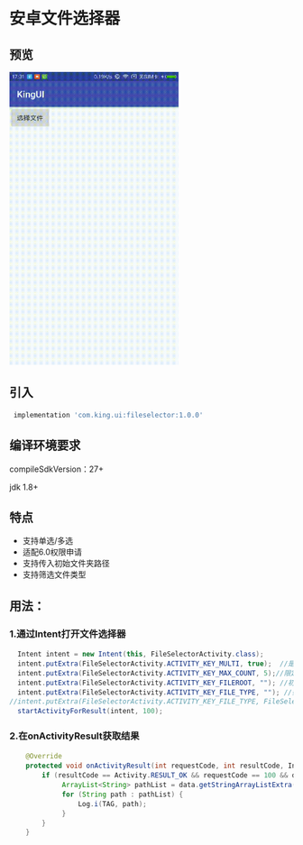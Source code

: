 # 安卓文件选择器

## 预览

<img src='preview.gif' width='300' height='520'/>

## 引入

```groovy
 implementation 'com.king.ui:fileselector:1.0.0'
```
## 编译环境要求

 compileSdkVersion：27+
 
 jdk 1.8+

## 特点

- 支持单选/多选
- 适配6.0权限申请
- 支持传入初始文件夹路径
- 支持筛选文件类型

## 用法：

### 1.通过Intent打开文件选择器

```java
  Intent intent = new Intent(this, FileSelectorActivity.class);
  intent.putExtra(FileSelectorActivity.ACTIVITY_KEY_MULTI, true);  //是否多选模式
  intent.putExtra(FileSelectorActivity.ACTIVITY_KEY_MAX_COUNT, 5);//限定文件选择数，默认为3
  intent.putExtra(FileSelectorActivity.ACTIVITY_KEY_FILEROOT, ""); //初始路径
  intent.putExtra(FileSelectorActivity.ACTIVITY_KEY_FILE_TYPE, ""); //筛选文件类型
//intent.putExtra(FileSelectorActivity.ACTIVITY_KEY_FILE_TYPE, FileSelectorActivity.FILE_TYPE_IMAGE);//只展示图片
  startActivityForResult(intent, 100);
```

### 2.在onActivityResult获取结果

```java
    @Override
    protected void onActivityResult(int requestCode, int resultCode, Intent data) {
        if (resultCode == Activity.RESULT_OK && requestCode == 100 && data != null) {
             ArrayList<String> pathList = data.getStringArrayListExtra(FileSelectorActivity.ACTIVITY_KEY_RESULT_PATHLIST);
             for (String path : pathList) {
                 Log.i(TAG, path);
             }
        }
    }
```
